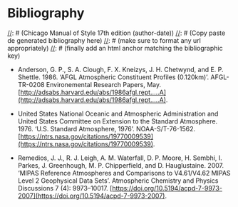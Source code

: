 # Bibliography

[//]: # (This file is manually generated and updated)
[//]: # (When adding a new bibliographic reference, )
[//]: # (import it using Zotero, then)
[//]: # (select it, right click and select:)
[//]: # (Create Bibliography from item...)
[//]: # (and then selecting the style:)
[//]: # (Chicago Manual of Style 17th edition (author-date))
[//]: # (Copy paste de generated bibliography here)
[//]: # (make sure to format any url appropriately)
[//]: # (finally add an html anchor matching the bibliographic key)


* <a name="Anderson+1986"></a> Anderson, G. P., S. A. Clough, F. X. Kneizys, J. H. Chetwynd, and E. P. Shettle. 1986. ‘AFGL Atmospheric Constituent Profiles (0.120km)’. AFGL-TR-0208 Environemental Research Papers, May. [http://adsabs.harvard.edu/abs/1986afgl.rept.....A](http://adsabs.harvard.edu/abs/1986afgl.rept.....A).

* <a name="NOAA+1976"></a> United States National Oceanic and Atmospheric Administration and United States Committee on Extension to the Standard Atmosphere. 1976. ‘U.S. Standard Atmosphere, 1976’. NOAA-S/T-76-1562. [https://ntrs.nasa.gov/citations/19770009539](https://ntrs.nasa.gov/citations/19770009539).

* <a name="Remedios+2007"></a> Remedios, J. J., R. J. Leigh, A. M. Waterfall, D. P. Moore, H. Sembhi, I. Parkes, J. Greenhough, M. P. Chipperfield, and D. Hauglustaine. 2007. ‘MIPAS Reference Atmospheres and Comparisons to V4.61/V4.62 MIPAS Level 2 Geophysical Data Sets’. Atmospheric Chemistry and Physics Discussions 7 (4): 9973–10017. [https://doi.org/10.5194/acpd-7-9973-2007](https://doi.org/10.5194/acpd-7-9973-2007).

